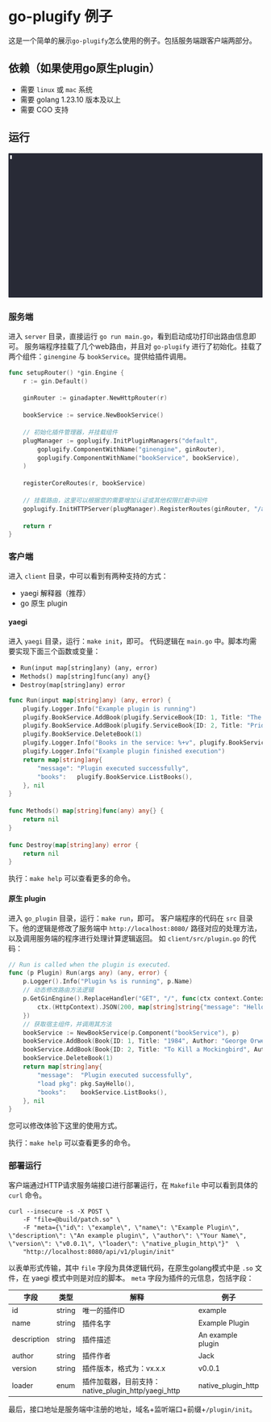 # go-plugify 例子

这是一个简单的展示`go-plugify`怎么使用的例子。包括服务端跟客户端两部分。

## 依赖（如果使用go原生plugin）

- 需要 `linux` 或 `mac` 系统
- 需要 golang 1.23.10 版本及以上
- 需要 CGO 支持

## 运行

<img alt="example" src="https://github.com/go-plugify/example/blob/main/example.gif?raw=true" width="651">

### 服务端

进入 `server` 目录，直接运行 `go run main.go`，看到启动成功打印出路由信息即可。
服务端程序挂载了几个web路由，并且对 `go-plugify` 进行了初始化。挂载了两个组件：`ginengine` 与 `bookService`。提供给插件调用。

```go
func setupRouter() *gin.Engine {
	r := gin.Default()

	ginRouter := ginadapter.NewHttpRouter(r)

	bookService := service.NewBookService()

	// 初始化插件管理器，并挂载组件
	plugManager := goplugify.InitPluginManagers("default",
		goplugify.ComponentWithName("ginengine", ginRouter),
		goplugify.ComponentWithName("bookService", bookService),
	)

	registerCoreRoutes(r, bookService)

	// 挂载路由，这里可以根据您的需要增加认证或其他权限拦截中间件
	goplugify.InitHTTPServer(plugManager).RegisterRoutes(ginRouter, "/api/v1")

	return r
}
```

### 客户端

进入 `client` 目录，中可以看到有两种支持的方式：

- yaegi 解释器（推荐）
- go 原生 plugin

#### yaegi

进入 `yaegi` 目录，运行：`make init`，即可。
代码逻辑在 `main.go` 中。脚本均需要实现下面三个函数或变量：

- `Run(input map[string]any) (any, error)`
- `Methods() map[string]func(any) any{}`
- `Destroy(map[string]any) error`

```go
func Run(input map[string]any) (any, error) {
	plugify.Logger.Info("Example plugin is running")
	plugify.BookService.AddBook(plugify.ServiceBook{ID: 1, Title: "The Great Gatsby", Author: "F. Scott Fitzgerald"})
	plugify.BookService.AddBook(plugify.ServiceBook{ID: 2, Title: "Pride and Prejudice", Author: "Jane Austen"})
	plugify.BookService.DeleteBook(1)
	plugify.Logger.Info("Books in the service: %+v", plugify.BookService.ListBooks())
	plugify.Logger.Info("Example plugin finished execution")
	return map[string]any{
		"message": "Plugin executed successfully",
		"books":   plugify.BookService.ListBooks(),
	}, nil
}

func Methods() map[string]func(any) any{} {
	return nil
}

func Destroy(map[string]any) error {
	return nil
}
```

执行：`make help` 可以查看更多的命令。

#### 原生 plugin

进入 `go_plugin` 目录，运行：`make run`，即可。
客户端程序的代码在 `src` 目录下。他的逻辑是修改了服务端中 `http://localhost:8080/` 路径对应的处理方法，以及调用服务端的程序进行处理计算逻辑返回。
如 `client/src/plugin.go` 的代码：

```go
// Run is called when the plugin is executed.
func (p Plugin) Run(args any) (any, error) {
	p.Logger().Info("Plugin %s is running", p.Name)
	// 动态修改路由方法逻辑
	p.GetGinEngine().ReplaceHandler("GET", "/", func(ctx context.Context) {
		ctx.(HttpContext).JSON(200, map[string]string{"message": "Hello from example plugin !!!"})
	})
	// 获取宿主组件，并调用其方法
	bookService := NewBookService(p.Component("bookService"), p)
	bookService.AddBook(Book{ID: 1, Title: "1984", Author: "George Orwell"})
	bookService.AddBook(Book{ID: 2, Title: "To Kill a Mockingbird", Author: "Harper Lee"})
	bookService.DeleteBook(1)
	return map[string]any{
		"message":  "Plugin executed successfully",
		"load pkg": pkg.SayHello(),
		"books":    bookService.ListBooks(),
	}, nil
}
```

您可以修改体验下这里的使用方式。

执行：`make help` 可以查看更多的命令。

### 部署运行

客户端通过HTTP请求服务端接口进行部署运行，在 `Makefile` 中可以看到具体的 `curl` 命令。

```shell
curl --insecure -s -X POST \
	-F "file=@build/patch.so" \
	-F "meta={\"id\": \"example\", \"name\": \"Example Plugin\", \"description\": \"An example plugin\", \"author\": \"Your Name\", \"version\": \"v0.0.1\", \"loader\": \"native_plugin_http\"}"  \
	"http://localhost:8080/api/v1/plugin/init"
```

以表单形式传输，其中 `file` 字段为具体逻辑代码，在原生golang模式中是 `.so` 文件，在 yaegi 模式中则是对应的脚本。
`meta` 字段为插件的元信息，包括字段：

| 字段 | 类型 | 解释 | 例子 |
| --- | --- | --- | --- |
| id | string | 唯一的插件ID | example |
| name | string | 插件名字 | Example Plugin |
| description | string |  插件描述 | An example plugin |
| author | string |  插件作者 | Jack |
| version | string |  插件版本，格式为：vx.x.x | v0.0.1 |
| loader | enum |  插件加载器，目前支持：native_plugin_http/yaegi_http | native_plugin_http |

最后，接口地址是服务端中注册的地址，域名+监听端口+前缀+`/plugin/init`。
